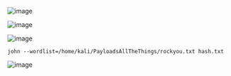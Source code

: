 ![image](https://github.com/stensil4rt/CodeBy/assets/62753044/9f53dde2-8fda-4c59-80d5-d6b02a6086b7)

![image](https://github.com/stensil4rt/CodeBy/assets/62753044/b8a594be-31ef-4467-91f7-fbaa33ad2067)

![image](https://github.com/stensil4rt/CodeBy/assets/62753044/00806b5b-8a84-4cfc-88fc-22413357b290)
```
john --wordlist=/home/kali/PayloadsAllTheThings/rockyou.txt hash.txt
```
![image](https://github.com/stensil4rt/CodeBy/assets/62753044/d2b41dd2-9edf-4593-b360-1f436cae93ee)
